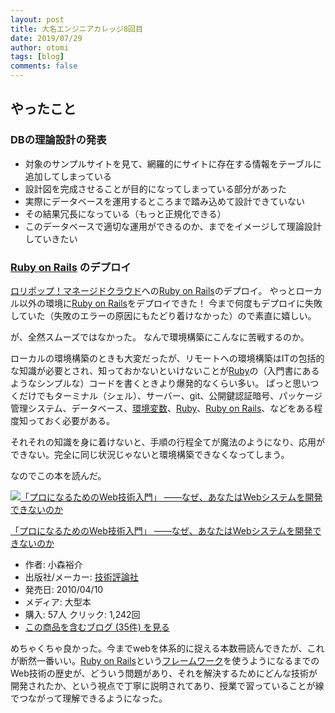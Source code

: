 ```yaml
---
layout: post
title: 大名エンジニアカレッジ8回目
date: 2019/07/29
author: otomi
tags: [blog]
comments: false
---
```

## やったこと

### DBの理論設計の発表

- 対象のサンプルサイトを見て、網羅的にサイトに存在する情報をテーブルに追加してしまっている
- 設計図を完成させることが目的になってしまっている部分があった
- 実際にデータベースを運用するところまで踏み込めて設計できていない
- その結果冗長になっている（もっと正規化できる）
- このデータベースで適切な運用ができるのか、までをイメージして理論設計していきたい

### [Ruby on Rails](http://d.hatena.ne.jp/keyword/Ruby%20on%20Rails) のデプロイ

[ロリポップ！マネージドクラウド](https://mc.lolipop.jp/)への[Ruby on Rails](http://d.hatena.ne.jp/keyword/Ruby%20on%20Rails)のデプロイ。 やっとローカル以外の環境に[Ruby on Rails](http://d.hatena.ne.jp/keyword/Ruby%20on%20Rails)をデプロイできた！ 今まで何度もデプロイに失敗していた（失敗のエラーの原因にもたどり着けなかった）ので素直に嬉しい。

が、全然スムーズではなかった。 なんで環境構築にこんなに苦戦するのか。

ローカルの環境構築のときも大変だったが、リモートへの環境構築はITの包括的な知識が必要とされ、知っておかないといけないことが[Ruby](http://d.hatena.ne.jp/keyword/Ruby)の（入門書にあるようなシンプルな）コードを書くときより爆発的なくらい多い。 ぱっと思いつくだけでもターミナル（シェル）、サーバー、git、公開鍵認証暗号、パッケージ管理システム、データベース、[環境変数](http://d.hatena.ne.jp/keyword/%B4%C4%B6%AD%CA%D1%BF%F4)、[Ruby](http://d.hatena.ne.jp/keyword/Ruby)、[Ruby on Rails](http://d.hatena.ne.jp/keyword/Ruby%20on%20Rails)、などをある程度知っておく必要がある。

それそれの知識を身に着けないと、手順の行程全てが魔法のようになり、応用ができない。完全に同じ状況じゃないと環境構築できなくなってしまう。

なのでこの本を読んだ。

[![「プロになるためのWeb技術入門」 ――なぜ、あなたはWebシステムを開発できないのか](https://images-fe.ssl-images-amazon.com/images/I/61YVe2oD4CL._SL160_.jpg "「プロになるためのWeb技術入門」 ――なぜ、あなたはWebシステムを開発できないのか")](http://www.amazon.co.jp/exec/obidos/ASIN/4774142352/hatena-blog-22/)

[「プロになるためのWeb技術入門」 ――なぜ、あなたはWebシステムを開発できないのか](http://www.amazon.co.jp/exec/obidos/ASIN/4774142352/hatena-blog-22/)

- 作者: 小森裕介
- 出版社/メーカー: [技術評論社](http://d.hatena.ne.jp/keyword/%B5%BB%BD%D1%C9%BE%CF%C0%BC%D2)
- 発売日: 2010/04/10
- メディア: 大型本
- 購入: 57人 クリック: 1,242回
- [この商品を含むブログ (35件) を見る](http://d.hatena.ne.jp/asin/4774142352/hatena-blog-22)

めちゃくちゃ良かった。今までwebを体系的に捉える本数冊読んできたが、これが断然一番いい。[Ruby on Rails](http://d.hatena.ne.jp/keyword/Ruby%20on%20Rails)という[フレームワーク](http://d.hatena.ne.jp/keyword/%A5%D5%A5%EC%A1%BC%A5%E0%A5%EF%A1%BC%A5%AF)を使うようになるまでのWeb技術の歴史が、どういう問題があり、それを解決するためにどんな技術が開発されたか、という視点で丁寧に説明されてあり、授業で習っていることが線でつながって理解できるようになった。

